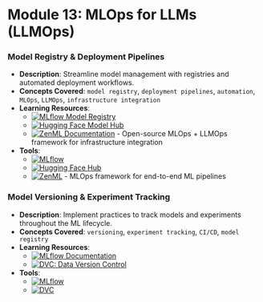 # Module 13: MLOps for LLMs (LLMOps)

### Model Registry & Deployment Pipelines
- **Description**: Streamline model management with registries and automated deployment workflows.
- **Concepts Covered**: `model registry`, `deployment pipelines`, `automation`, `MLOps`, `LLMOps`, `infrastructure integration`
- **Learning Resources**:
    - [![MLflow Model Registry](https://badgen.net/badge/Docs/MLflow%20Model%20Registry/green)](https://www.mlflow.org/docs/latest/model-registry.html)
    - [![Hugging Face Model Hub](https://badgen.net/badge/Hugging%20Face%20Model/Hugging%20Face%20Model%20Hub/yellow)](https://huggingface.co/models)
    - [![ZenML Documentation](https://badgen.net/badge/Docs/ZenML%20Documentation/green)](https://www.zenml.io/) - Open-source MLOps + LLMOps framework for infrastructure integration
- **Tools**:
    - [![MLflow](https://badgen.net/badge/Framework/MLflow/green)](https://www.mlflow.org/)
    - [![Hugging Face Hub](https://badgen.net/badge/Hugging%20Face%20Model/Hugging%20Face%20Hub/yellow)](https://huggingface.co/models)
    - [![ZenML](https://badgen.net/badge/Framework/ZenML/green)](https://www.zenml.io/) - MLOps framework for end-to-end ML pipelines

### Model Versioning & Experiment Tracking
- **Description**: Implement practices to track models and experiments throughout the ML lifecycle.
- **Concepts Covered**: `versioning`, `experiment tracking`, `CI/CD`, `model registry`
- **Learning Resources**:
  - [![MLflow Documentation](https://badgen.net/badge/Docs/MLflow%20Documentation/green)](https://www.mlflow.org/)
  - [![DVC: Data Version Control](https://badgen.net/badge/Docs/DVC:%20Data%20Version%20Control/green)](https://dvc.org/)
- **Tools**:
  - [![MLflow](https://badgen.net/badge/Framework/MLflow/green)](https://www.mlflow.org/)
  - [![DVC](https://badgen.net/badge/Docs/DVC/green)](https://dvc.org/)